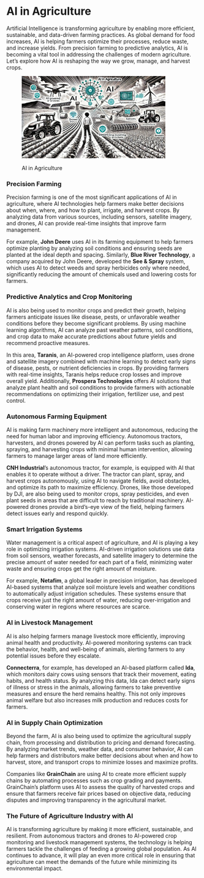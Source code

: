 # AI in Agriculture

Artificial Intelligence is transforming agriculture by enabling more efficient, sustainable, and data-driven farming practices. As global demand for food increases, AI is helping farmers optimize their processes, reduce waste, and increase yields. From precision farming to predictive analytics, AI is becoming a vital tool in addressing the challenges of modern agriculture. Let’s explore how AI is reshaping the way we grow, manage, and harvest crops.

<div align="left">

<figure><img src="../../.gitbook/assets/image (71).png" alt="" width="375"><figcaption><p>AI in Agriculture</p></figcaption></figure>

</div>

### Precision Farming

Precision farming is one of the most significant applications of AI in agriculture, where AI technologies help farmers make better decisions about when, where, and how to plant, irrigate, and harvest crops. By analyzing data from various sources, including sensors, satellite imagery, and drones, AI can provide real-time insights that improve farm management.

For example, **John Deere** uses AI in its farming equipment to help farmers optimize planting by analyzing soil conditions and ensuring seeds are planted at the ideal depth and spacing. Similarly, **Blue River Technology**, a company acquired by John Deere, developed the **See & Spray** system, which uses AI to detect weeds and spray herbicides only where needed, significantly reducing the amount of chemicals used and lowering costs for farmers.

### Predictive Analytics and Crop Monitoring

AI is also being used to monitor crops and predict their growth, helping farmers anticipate issues like disease, pests, or unfavorable weather conditions before they become significant problems. By using machine learning algorithms, AI can analyze past weather patterns, soil conditions, and crop data to make accurate predictions about future yields and recommend proactive measures.

In this area, **Taranis**, an AI-powered crop intelligence platform, uses drone and satellite imagery combined with machine learning to detect early signs of disease, pests, or nutrient deficiencies in crops. By providing farmers with real-time insights, Taranis helps reduce crop losses and improve overall yield. Additionally, **Prospera Technologies** offers AI solutions that analyze plant health and soil conditions to provide farmers with actionable recommendations on optimizing their irrigation, fertilizer use, and pest control.

### Autonomous Farming Equipment

AI is making farm machinery more intelligent and autonomous, reducing the need for human labor and improving efficiency. Autonomous tractors, harvesters, and drones powered by AI can perform tasks such as planting, spraying, and harvesting crops with minimal human intervention, allowing farmers to manage larger areas of land more efficiently.

**CNH Industrial**’s autonomous tractor, for example, is equipped with AI that enables it to operate without a driver. The tractor can plant, spray, and harvest crops autonomously, using AI to navigate fields, avoid obstacles, and optimize its path to maximize efficiency. Drones, like those developed by DJI, are also being used to monitor crops, spray pesticides, and even plant seeds in areas that are difficult to reach by traditional machinery. AI-powered drones provide a bird’s-eye view of the field, helping farmers detect issues early and respond quickly.

### Smart Irrigation Systems

Water management is a critical aspect of agriculture, and AI is playing a key role in optimizing irrigation systems. AI-driven irrigation solutions use data from soil sensors, weather forecasts, and satellite imagery to determine the precise amount of water needed for each part of a field, minimizing water waste and ensuring crops get the right amount of moisture.

For example, **Netafim**, a global leader in precision irrigation, has developed AI-based systems that analyze soil moisture levels and weather conditions to automatically adjust irrigation schedules. These systems ensure that crops receive just the right amount of water, reducing over-irrigation and conserving water in regions where resources are scarce.

### AI in Livestock Management

AI is also helping farmers manage livestock more efficiently, improving animal health and productivity. AI-powered monitoring systems can track the behavior, health, and well-being of animals, alerting farmers to any potential issues before they escalate.

**Connecterra**, for example, has developed an AI-based platform called **Ida**, which monitors dairy cows using sensors that track their movement, eating habits, and health status. By analyzing this data, Ida can detect early signs of illness or stress in the animals, allowing farmers to take preventive measures and ensure the herd remains healthy. This not only improves animal welfare but also increases milk production and reduces costs for farmers.

### AI in Supply Chain Optimization

Beyond the farm, AI is also being used to optimize the agricultural supply chain, from processing and distribution to pricing and demand forecasting. By analyzing market trends, weather data, and consumer behavior, AI can help farmers and distributors make better decisions about when and how to harvest, store, and transport crops to minimize losses and maximize profits.

Companies like **GrainChain** are using AI to create more efficient supply chains by automating processes such as crop grading and payments. GrainChain’s platform uses AI to assess the quality of harvested crops and ensure that farmers receive fair prices based on objective data, reducing disputes and improving transparency in the agricultural market.

### The Future of Agriculture Industry with AI

AI is transforming agriculture by making it more efficient, sustainable, and resilient. From autonomous tractors and drones to AI-powered crop monitoring and livestock management systems, the technology is helping farmers tackle the challenges of feeding a growing global population. As AI continues to advance, it will play an even more critical role in ensuring that agriculture can meet the demands of the future while minimizing its environmental impact.

